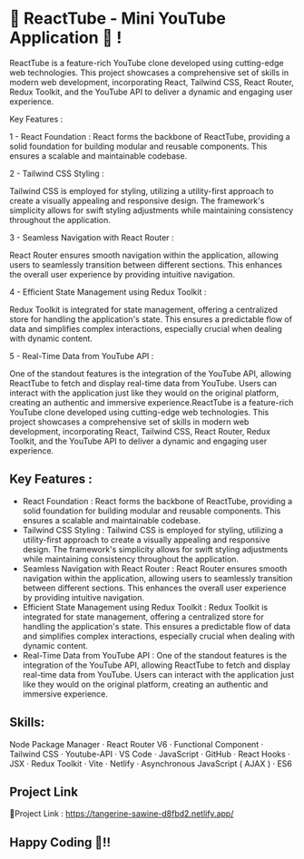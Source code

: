 # 🚀 ReactTube  - Mini YouTube Application 🧡 !
ReactTube is a feature-rich YouTube clone developed using cutting-edge web technologies. This project showcases a comprehensive set of skills in modern web development, incorporating React, Tailwind CSS, React Router, Redux Toolkit, and the YouTube API to deliver a dynamic and engaging user experience.

Key Features :

1 - React Foundation :
React forms the backbone of ReactTube, providing a solid foundation for building modular and reusable components. This ensures a scalable and maintainable codebase.

2 - Tailwind CSS Styling :

Tailwind CSS is employed for styling, utilizing a utility-first approach to create a visually appealing and responsive design. The framework's simplicity allows for swift styling adjustments while maintaining consistency throughout the application.

3 - Seamless Navigation with React Router :

React Router ensures smooth navigation within the application, allowing users to seamlessly transition between different sections. This enhances the overall user experience by providing intuitive navigation.

4 - Efficient State Management using Redux Toolkit :

Redux Toolkit is integrated for state management, offering a centralized store for handling the application's state. This ensures a predictable flow of data and simplifies complex interactions, especially crucial when dealing with dynamic content.

5 - Real-Time Data from YouTube API :

One of the standout features is the integration of the YouTube API, allowing ReactTube to fetch and display real-time data from YouTube. Users can interact with the application just like they would on the original platform, creating an authentic and immersive experience.ReactTube is a feature-rich YouTube clone developed using cutting-edge web technologies. This project showcases a comprehensive set of skills in modern web development, incorporating React, Tailwind CSS, React Router, Redux Toolkit, and the YouTube API to deliver a dynamic and engaging user experience. 
## Key Features : 
 - React Foundation : React forms the backbone of ReactTube, providing a solid foundation for building modular and reusable components. This ensures a scalable and maintainable codebase.
 - Tailwind CSS Styling : Tailwind CSS is employed for styling, utilizing a utility-first approach to create a visually appealing and responsive design. The framework's simplicity allows for swift styling adjustments while maintaining consistency throughout the application.
 - Seamless Navigation with React Router : React Router ensures smooth navigation within the application, allowing users to seamlessly transition between different sections. This enhances the overall user experience by providing intuitive navigation.
 - Efficient State Management using Redux Toolkit : Redux Toolkit is integrated for state management, offering a centralized store for handling the application's state. This ensures a predictable flow of data and simplifies complex interactions, especially crucial when dealing with dynamic content.
- Real-Time Data from YouTube API : One of the standout features is the integration of the YouTube API, allowing ReactTube to fetch and display real-time data from YouTube. Users can interact with the application just like they would on the original platform, creating an authentic and immersive experience.
## Skills:
Node Package Manager · React Router V6 · Functional Component · Tailwind CSS · Youtube-API · VS Code · JavaScript · GitHub · React Hooks · JSX · Redux Toolkit · Vite · Netlify · Asynchronous JavaScript ( AJAX ) · ES6 
## Project Link
🎉Project Link : https://tangerine-sawine-d8fbd2.netlify.app/
## Happy Coding 🧡!!
